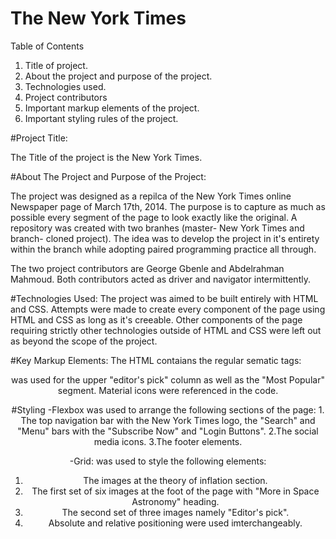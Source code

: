 # The New York Times


 Table of Contents
 1. Title of project.
 2. About the project and purpose of the project.
 3. Technologies used.
 4. Project contributors
 5. Important markup elements of the project.
 6. Important styling rules of the project.
 


#Project Title:

 The Title of the project is the New York Times.



#About The Project and Purpose of the Project:

 The project was designed as a repilca of the New York Times online Newspaper page of March 17th, 2014. 
 The purpose is to capture as much as possible every segment of the page to look exactly like the original.
 A repository was created with two branhes (master- New York Times and branch- cloned project). 
 The idea was to develop the project in it's entirety within the branch while adopting paired programming practice all through.
 
 The two project contributors are George Gbenle and Abdelrahman Mahmoud. 
 Both contributors acted as driver and navigator intermittently.




#Technologies Used:
 The project was aimed to be built entirely with HTML and CSS. Attempts were made to create every component of the page using HTML and CSS as long as it's creeable.
 Other components of the page requiring strictly other technologies outside of HTML and CSS were left out as beyond the scope of the project.


#Key Markup Elements:
 The HTML contaians the regular sematic tags:
 <header>
 <footer>
 <section>
 <aside> was used for the upper "editor's pick" column as well as the "Most Popular" segment.
 Material icons were referenced in the code.




#Styling
 -Flexbox was used to arrange the following sections of the page:
    1. The top navigation bar with the New York Times logo, the "Search" and "Menu" bars with the "Subscribe Now" and "Login Buttons".
    2.The social media icons.
    3.The footer elements.





-Grid: was used to style the following elements:
 1. The images at the theory of inflation section.
 2. The first set of six images at the foot of the page with "More in Space Astronomy" heading.
 3. The second set of three images namely "Editor's pick".
 4. Absolute and relative positioning were used imterchangeably.